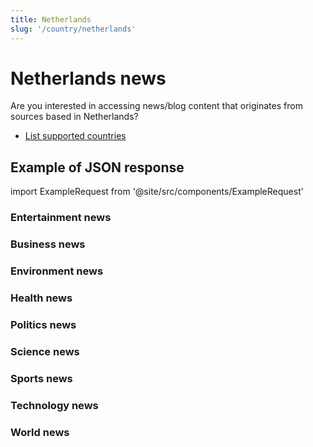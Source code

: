 ```yaml
---
title: Netherlands
slug: '/country/netherlands'
---
```


# Netherlands news

Are you interested in accessing news/blog content that originates from sources based in Netherlands?

- [List supported countries](/get-articles/countries)

## Example of JSON response

import ExampleRequest from '@site/src/components/ExampleRequest'

### Entertainment news
<ExampleRequest url="https://apitube.io/v1/news/articles?limit=2&category=news/Arts_and_Entertainment&country=nl"></ExampleRequest>

### Business news
<ExampleRequest url="https://apitube.io/v1/news/articles?limit=2&category=news/Business&country=nl"></ExampleRequest>

### Environment news
<ExampleRequest url="https://apitube.io/v1/news/articles?limit=2&category=news/Environment&country=nl"></ExampleRequest>

### Health news
<ExampleRequest url="https://apitube.io/v1/news/articles?limit=2&category=news/Health&country=nl"></ExampleRequest>

### Politics news
<ExampleRequest url="https://apitube.io/v1/news/articles?limit=2&category=news/Politics&country=nl"></ExampleRequest>

### Science news
<ExampleRequest url="https://apitube.io/v1/news/articles?limit=2&category=news/Science&country=nl"></ExampleRequest>

### Sports news
<ExampleRequest url="https://apitube.io/v1/news/articles?limit=2&category=news/Sports&country=nl"></ExampleRequest>

### Technology news
<ExampleRequest url="https://apitube.io/v1/news/articles?limit=2&category=news/Technology&country=nl"></ExampleRequest>

### World news
<ExampleRequest url="https://apitube.io/v1/news/articles?limit=2&category=news/World&country=nl"></ExampleRequest>
